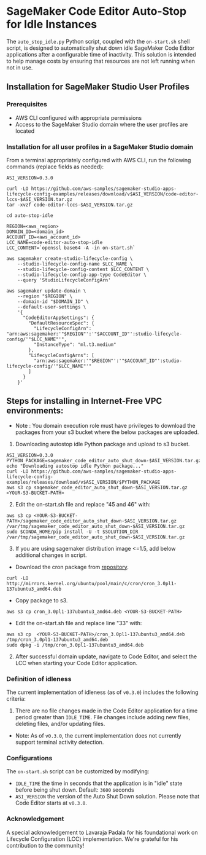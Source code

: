 # SageMaker Code Editor Auto-Stop for Idle Instances

The `auto_stop_idle.py` Python script, coupled with the `on-start.sh` shell script, is designed to automatically shut down idle SageMaker Code Editor applications after a configurable time of inactivity. This solution is intended to help manage costs by ensuring that resources are not left running when not in use.

## Installation for SageMaker Studio User Profiles

### Prerequisites

- AWS CLI configured with appropriate permissions
- Access to the SageMaker Studio domain where the user profiles are located

### Installation for all user profiles in a SageMaker Studio domain

From a terminal appropriately configured with AWS CLI, run the following commands (replace fields as needed):

```
ASI_VERSION=0.3.0

curl -LO https://github.com/aws-samples/sagemaker-studio-apps-lifecycle-config-examples/releases/download/v$ASI_VERSION/code-editor-lccs-$ASI_VERSION.tar.gz
tar -xvzf code-editor-lccs-$ASI_VERSION.tar.gz

cd auto-stop-idle

REGION=<aws_region>
DOMAIN_ID=<domain_id>
ACCOUNT_ID=<aws_account_id>
LCC_NAME=code-editor-auto-stop-idle
LCC_CONTENT=`openssl base64 -A -in on-start.sh`

aws sagemaker create-studio-lifecycle-config \
    --studio-lifecycle-config-name $LCC_NAME \
    --studio-lifecycle-config-content $LCC_CONTENT \
    --studio-lifecycle-config-app-type CodeEditor \
    --query 'StudioLifecycleConfigArn'

aws sagemaker update-domain \
    --region "$REGION" \
    --domain-id "$DOMAIN_ID" \
    --default-user-settings \
    '{
      "CodeEditorAppSettings": {
        "DefaultResourceSpec": {
          "LifecycleConfigArn": "arn:aws:sagemaker:'"$REGION"':'"$ACCOUNT_ID"':studio-lifecycle-config/'"$LCC_NAME"'",
          "InstanceType": "ml.t3.medium"
        },
        "LifecycleConfigArns": [
          "arn:aws:sagemaker:'"$REGION"':'"$ACCOUNT_ID"':studio-lifecycle-config/'"$LCC_NAME"'"
        ]
      }
    }'

```
## Steps for installing in Internet-Free VPC environments:

* Note : You domain execution role must have privileges to download the packages from your s3 bucket where the below packages are uploaded. 

1. Downloading autostop idle Python package and upload to s3 bucket.
```
ASI_VERSION=0.3.0
PYTHON_PACKAGE=sagemaker_code_editor_auto_shut_down-$ASI_VERSION.tar.gz
echo "Downloading autostop idle Python package..."
curl -LO https://github.com/aws-samples/sagemaker-studio-apps-lifecycle-config-examples/releases/download/v$ASI_VERSION/$PYTHON_PACKAGE
aws s3 cp sagemaker_code_editor_auto_shut_down-$ASI_VERSION.tar.gz <YOUR-S3-BUCKET-PATH> 
```

2. Edit the on-start.sh file and replace "45 and 46" with:

```
aws s3 cp <YOUR-S3-BUCKET-PATH>/sagemaker_code_editor_auto_shut_down-$ASI_VERSION.tar.gz /var/tmp/sagemaker_code_editor_auto_shut_down-$ASI_VERSION.tar.gz
sudo $CONDA_HOME/pip install -U -t $SOLUTION_DIR /var/tmp/sagemaker_code_editor_auto_shut_down-$ASI_VERSION.tar.gz
```

3. If you are using sagemaker distribution image <=1.5, add below additional changes in script.

- Download the cron package from [repository](https://packages.ubuntu.com/jammy/amd64/cron/download). 
```
curl -LO http://mirrors.kernel.org/ubuntu/pool/main/c/cron/cron_3.0pl1-137ubuntu3_amd64.deb
```

- Copy package to s3.
  
```
aws s3 cp cron_3.0pl1-137ubuntu3_amd64.deb <YOUR-S3-BUCKET-PATH>
```

- Edit the on-start.sh file and replace line "33" with:
```
aws s3 cp  <YOUR-S3-BUCKET-PATH>/cron_3.0pl1-137ubuntu3_amd64.deb /tmp/cron_3.0pl1-137ubuntu3_amd64.deb
sudo dpkg -i /tmp/cron_3.0pl1-137ubuntu3_amd64.deb
```

2. After successful domain update, navigate to Code Editor, and select the LCC when starting your Code Editor application.


### Definition of idleness

The current implementation of idleness (as of `v0.3.0`) includes the following criteria:

1. There are no file changes made in the Code Editor application for a time period greater than `IDLE_TIME`. File changes include adding new files, deleting files, and/or updating files. 
* Note: As of `v0.3.0`, the current implementation does not currently support terminal activity detection. 

### Configurations

The `on-start.sh` script can be customized by modifying:

* `IDLE_TIME` the time in seconds that the application is in "idle" state before being shut down. Default: `3600` seconds
* `ASI_VERSION` the version of the Auto Shut Down solution. Please note that Code Editor starts at `v0.3.0`.

### Acknowledgement

A special acknowledgement to Lavaraja Padala for his foundational work on Lifecycle Configuration (LCC) implementation. We're grateful for his contribution to the community!
